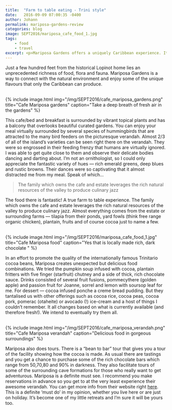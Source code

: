 ```yaml
---
title:  "Farm to table eating - Trini style"
date:   2016-09-09 07:00:35 -0400
author: Johann
permalink: mariposa-gardens-review
categories: blog
image: SEPT2016/mariposa_cafe_food_1.jpg
tags:
    - food
    - travel
excerpt: <p>Mariposa Gardens offers a uniquely Caribbean experience. It's a food revelation, a getaway and an adventure all in one.</p>
---
```


Just a few hundred feet from the historical Lopinot home lies an unprecedented richness of food, flora and fauna. Mariposa Gardens is a way to connect with the natural environment and enjoy some of the unique flavours that only the Caribbean can produce.
<br><br>

{% include image.html
            img="/img/SEPT2016/cafe_mariposa_gardens.png"
            title="Cafe Mariposa gardens"
            caption="Take a deep breath of fresh air in the gardens" %}

This cafe/bed and breakfast is surrounded by vibrant topical plants and has a balcony that overlooks beautiful curated gardens. You can enjoy your meal virtually surrounded by several species of hummingbirds that are attracted to the many bird feeders on the picturesque verandah. Almost 2/3 of all of the island’s varieties can be seen right there on the verandah. They were so engrossed in their feeding frenzy that humans are virtually ignored. I was able to get quite close to them and observe their delicate bodies dancing and darting about. I’m not an ornithologist, so I could only appreciate the fantastic variety of hues — rich emerald greens, deep blues and rustic browns. Their dances were so captivating that it almost distracted me from my meal. Speak of which…
<br>

> The family which owns the cafe and estate leverages the rich natural resources of the valley to produce culinary jazz

The food there is fantastic! A true farm to table experience. The family which owns the cafe and estate leverages the rich natural resources of the valley to produce culinary jazz. Almost everything comes from the estate or surrounding farms — tilapia from their ponds, yard fowls (think free range organic chicken), plantain, fruits and of course cocoa just to name a few.
<br><br>

{% include image.html
            img="/img/SEPT2016/mariposa_cafe_food_1.jpg"
            title="Cafe Mariposa food"
            caption="Yes that is locally made rich, dark chocolate " %}

In an effort to promote the quality of the internationally famous Trinitario cocoa beans, Mariposa creates unexpected but delicious food combinations. We tried the pumpkin soup infused with cocoa, plantain fritters with five finger (starfruit) chutney and a side of thick, rich chocolate sauce. Drinks consisted of several fruit fusions, pommecythere (golden apple) and passion fruit for Joanne, sorrel and lemon with soursop leaf for me. For dessert — cocoa infused ponche a creme bread pudding. But they tantalised us with other offerings such as cocoa rice, cocoa peas, cocoa pork, pomerac (otaheite) or avocado (!) ice-cream and a host of things I couldn’t remember. It all changes based on what is currently available (and therefore fresh!). We intend to eventually try them all.
<br><br>

{% include image.html
            img="/img/SEPT2016/cafe_mariposa_verandah.png"
            title="Cafe Mariposa verandah"
            caption="Delicious food in gorgeous surroundings" %}

Mariposa also does tours. There is a “bean to bar” tour that gives you a tour of the facility showing how the cocoa is made. As usual there are tastings and you get a chance to purchase some of the rich chocolate bars which range from 50,70,80 and 90% in darkness. They also facilitate tours of some of the surrounding cave formations for those who really want to get adventurous. Mariposa is a definite must see. I recommend you make reservations in advance so you get to at the very least experience their awesome verandah. You can get more info from their website right [here](http://www.mariposalopinot.com). This is a definite ‘must do’ in my opinion, whether you live here or are just on holiday. It’s become one of my little retreats and I’m sure it will be yours too.
